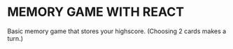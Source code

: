 # MEMORY GAME WITH REACT
Basic memory game that stores your highscore. (Choosing 2 cards makes a turn.)
